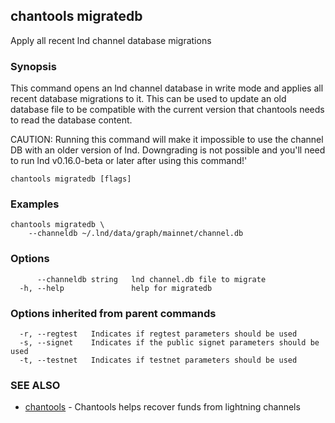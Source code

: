 ## chantools migratedb

Apply all recent lnd channel database migrations

### Synopsis

This command opens an lnd channel database in write mode
and applies all recent database migrations to it. This can be used to update
an old database file to be compatible with the current version that chantools
needs to read the database content.

CAUTION: Running this command will make it impossible to use the channel DB
with an older version of lnd. Downgrading is not possible and you'll need to
run lnd v0.16.0-beta or later after using this command!'

```
chantools migratedb [flags]
```

### Examples

```
chantools migratedb \
	--channeldb ~/.lnd/data/graph/mainnet/channel.db
```

### Options

```
      --channeldb string   lnd channel.db file to migrate
  -h, --help               help for migratedb
```

### Options inherited from parent commands

```
  -r, --regtest   Indicates if regtest parameters should be used
  -s, --signet    Indicates if the public signet parameters should be used
  -t, --testnet   Indicates if testnet parameters should be used
```

### SEE ALSO

* [chantools](chantools.md)	 - Chantools helps recover funds from lightning channels


